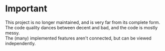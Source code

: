 # Important
This project is no longer maintained, and is very far from its complete form.\
The code quality dances between decent and bad, and the code is mostly messy.\
The (many) implemented features aren't connected, but can be viewed independently.

